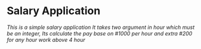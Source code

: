 # Salary Application
*This is a simple salary application*
*It takes two argument in hour which must be an integer,*
*Its calculate the pay base on #1000 per hour and extra #200 for any hour work above 4 hour*
